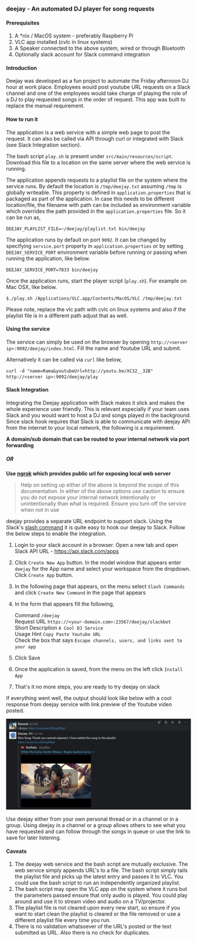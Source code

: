 ### deejay - An automated DJ player for song requests

#### Prerequisites
1. A *nix / MacOS system - preferably Raspberry Pi
2. VLC app installed (cvlc in linux systems)
3. A Speaker connected to the above system, wired or through Bluetooth
4. Optionally slack account for Slack command integration

#### Introduction
Deejay was developed as a fun project to automate the Friday afternoon DJ hour at work place. Employees would post youtube URL requests on a Slack channel and one of the employees would take charge of playing the role of a DJ to play requested songs in the order of request. This app was built to replace the manual requirement.

#### How to run it
The application is a web service with a simple web page to post the request. It can also be called via API through curl or integrated with Slack (see Slack Integration section).

The bash script `play.sh` is present under `src/main/resources/script`. Download this file to a location on the same server where the web service is running.

The application appends requests to a playlist file on the system where the service runs. By default the location is `/tmp/deejay.txt` assuming `/tmp` is globally writeable. This property is defined in `application.properties` that is packaged as part of the application. In case this needs to be different location/file, the filename with path can be included as environment variable which overrides the path provided in the `application.properties` file. So it can be run as,

```
DEEJAY_PLAYLIST_FILE=~/deejay/playlist.txt bin/deejay
```

The application runs by default on port `9092`. It can be changed by specifying `service.port` property in `application.properties` or by setting `DEEJAY_SERVICE_PORT` environment variable before running or passing when running the application, like below.

```
DEEJAY_SERVICE_PORT=7833 bin/deejay
```

Once the application runs, start the player script (`play.sh`). For example on Mac OSX, like below.

```
$./play.sh /Applications/VLC.app/Contents/MacOS/VLC /tmp/deejay.txt
```

Please note, replace the vlc path with cvlc on linux systems and also if the playlist file is in a different path adjust that as well.
#### Using the service
The service can simply be used on the browser by opening `http://<server ip>:9092/deejay/index.html`. Fill the name and Youtube URL and submit.

Alternatively it can be called via `curl` like below,

```
curl -d "name=Rama&youtubeUrl=http://youtu.be/XC32__32B" http://<server ip>:9092/deejay/play
```

#### Slack Integration
Integrating the Deejay application with Slack makes it slick and makes the whole experience user friendly. This is relevant especially if your team uses Slack and you would want to host a DJ and songs played in the background. 
Since slack hook requires that Slack is able to communicate with deejay API from the internet to your local network, the following is a requirement.

**A domain/sub domain that can be routed to your internal network via port forwarding**
##### **OR**
**Use [ngrok](https://ngrok.com/) which provides public url for exposing local web server**


> Help on setting up either of the above is beyond the scope of this documentation. In either of the above options use caution to ensure you do not expose your internal network intentionally or unintentionally than what is required. Ensure you turn off the service when not in use

deejay provides a separate URL endpoint to support slack. Using the Slack's [slash command](https://api.slack.com/interactivity/slash-commands) it is quite easy to hook our deejay to Slack. Follow the below steps to enable the integration.

1. Login to your slack account in a browser. Open a new tab and open Slack API URL - <https://api.slack.com/apps>
2. Click `Create New App` button. In the model window that appears enter `deejay` for the App name and select your workspace from the dropdown. Click `Create App` button.
3. In the following page that appears, on the menu select `Slash Commands` and click `Create New Command` in the page that appears
4. In the form that appears fill the following,

   Command `/deejay`   
   Request URL `https://<your-domain.com>:23567/deejay/slackbot`   
   Short Description `A Cool DJ Service`   
   Usage Hint `Copy Paste Youtube URL`   
   Check the box that says `Escape channels, users, and links sent to your app`   
   
5. Click Save
6. Once the application is saved, from the menu on the left click `Install App`
7. That's it no more steps, you are ready to try deejay on slack

If everything went well, the output should look like below with a cool response from deejay service with link preview of the Youtube video posted.

![alt Sample Output](https://raw.githubusercontent.com/rramesh/deejay/master/src/main/resources/public/assets/sample_output.png)

Use deejay either from your own personal thread or in a channel or in a group. Using deejay in a channel or a group allows others to see what you have requested and can follow through the songs in queue or use the link to save for later listening.

#### Caveats
1. The deejay web service and the bash script are mutually exclusive. The web service simply appends URL's to a file. The bash script simply tails the playlist file and picks up the latest entry and passes it to VLC. You could use the bash script to run an independently organized playlist.
2. The bash script may open the VLC app on the system where it runs but the parameters passed ensure that only audio is played. You could play around and use it to stream video and audio on a TV/projector.
3. The playlist file is not cleared upon every new start, so ensure if you want to start clean the playlist is cleared or the file removed or use a different playlist file every time you run.
4. There is no validation whatsoever of the URL's posted or the text submitted as URL. Also there is no check for duplicates.
 
